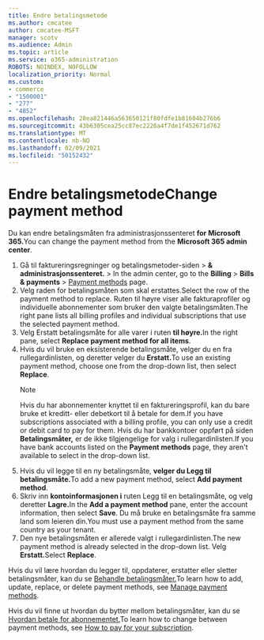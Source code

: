 ```yaml
---
title: Endre betalingsmetode
ms.author: cmcatee
author: cmcatee-MSFT
manager: scotv
ms.audience: Admin
ms.topic: article
ms.service: o365-administration
ROBOTS: NOINDEX, NOFOLLOW
localization_priority: Normal
ms.custom:
- commerce
- "1500001"
- "277"
- "4852"
ms.openlocfilehash: 28ea821446a563650121f80fdfe1b81604b276b6
ms.sourcegitcommit: 43b6305cea25cc87ec2226a4f7de1f452671d762
ms.translationtype: MT
ms.contentlocale: nb-NO
ms.lasthandoff: 02/09/2021
ms.locfileid: "50152432"
---
```

# <a name="change-payment-method"></a><span data-ttu-id="df027-102">Endre betalingsmetode</span><span class="sxs-lookup"><span data-stu-id="df027-102">Change payment method</span></span>

<span data-ttu-id="df027-103">Du kan endre betalingsmåten fra administrasjonssenteret **for Microsoft 365.**</span><span class="sxs-lookup"><span data-stu-id="df027-103">You can change the payment method from the **Microsoft 365 admin center**.</span></span>
  
1. <span data-ttu-id="df027-104">Gå til faktureringsregninger og betalingsmetoder-siden  >  **& administrasjonssenteret.**  >  [](https://go.microsoft.com/fwlink/p/?linkid=2018806)</span><span class="sxs-lookup"><span data-stu-id="df027-104">In the admin center, go to the **Billing** > **Bills & payments** > [Payment methods](https://go.microsoft.com/fwlink/p/?linkid=2018806) page.</span></span>
2. <span data-ttu-id="df027-105">Velg raden for betalingsmåten som skal erstattes.</span><span class="sxs-lookup"><span data-stu-id="df027-105">Select the row of the payment method to replace.</span></span> <span data-ttu-id="df027-106">Ruten til høyre viser alle fakturaprofiler og individuelle abonnementer som bruker den valgte betalingsmåten.</span><span class="sxs-lookup"><span data-stu-id="df027-106">The right pane lists all billing profiles and individual subscriptions that use the selected payment method.</span></span>
3. <span data-ttu-id="df027-107">Velg Erstatt betalingsmåte for alle varer i ruten **til høyre.**</span><span class="sxs-lookup"><span data-stu-id="df027-107">In the right pane, select **Replace payment method for all items**.</span></span>
4. <span data-ttu-id="df027-108">Hvis du vil bruke en eksisterende betalingsmåte, velger du en fra rullegardinlisten, og deretter velger du **Erstatt.**</span><span class="sxs-lookup"><span data-stu-id="df027-108">To use an existing payment method, choose one from the drop-down list, then select **Replace**.</span></span>
    > [!NOTE]
    > <span data-ttu-id="df027-109">Hvis du har abonnementer knyttet til en faktureringsprofil, kan du bare bruke et kreditt- eller debetkort til å betale for dem.</span><span class="sxs-lookup"><span data-stu-id="df027-109">If you have subscriptions associated with a billing profile, you can only use a credit or debit card to pay for them.</span></span> <span data-ttu-id="df027-110">Hvis du har bankkontoer oppført på siden **Betalingsmåter,** er de ikke tilgjengelige for valg i rullegardinlisten.</span><span class="sxs-lookup"><span data-stu-id="df027-110">If you have bank accounts listed on the **Payment methods** page, they aren't available to select in the drop-down list.</span></span>
5. <span data-ttu-id="df027-111">Hvis du vil legge til en ny betalingsmåte, **velger du Legg til betalingsmåte.**</span><span class="sxs-lookup"><span data-stu-id="df027-111">To add a new payment method, select **Add payment method**.</span></span>
6. <span data-ttu-id="df027-112">Skriv inn **kontoinformasjonen i** ruten Legg til en betalingsmåte, og velg deretter **Lagre.**</span><span class="sxs-lookup"><span data-stu-id="df027-112">In the **Add a payment method** pane, enter the account information, then select **Save**.</span></span> <span data-ttu-id="df027-113">Du må bruke en betalingsmåte fra samme land som leieren din.</span><span class="sxs-lookup"><span data-stu-id="df027-113">You must use a payment method from the same country as your tenant.</span></span>
7. <span data-ttu-id="df027-114">Den nye betalingsmåten er allerede valgt i rullegardinlisten.</span><span class="sxs-lookup"><span data-stu-id="df027-114">The new payment method is already selected in the drop-down list.</span></span> <span data-ttu-id="df027-115">Velg **Erstatt.**</span><span class="sxs-lookup"><span data-stu-id="df027-115">Select **Replace**.</span></span>

<span data-ttu-id="df027-116">Hvis du vil lære hvordan du legger til, oppdaterer, erstatter eller sletter betalingsmåter, kan du se [Behandle betalingsmåter.](https://docs.microsoft.com/microsoft-365/commerce/billing-and-payments/manage-payment-methods)</span><span class="sxs-lookup"><span data-stu-id="df027-116">To learn how to add, update, replace, or delete payment methods, see [Manage payment methods](https://docs.microsoft.com/microsoft-365/commerce/billing-and-payments/manage-payment-methods).</span></span>

<span data-ttu-id="df027-117">Hvis du vil finne ut hvordan du bytter mellom betalingsmåter, kan du se [Hvordan betale for abonnementet.](https://docs.microsoft.com/microsoft-365/commerce/billing-and-payments/pay-for-your-subscription)</span><span class="sxs-lookup"><span data-stu-id="df027-117">To learn how to change between payment methods, see [How to pay for your subscription](https://docs.microsoft.com/microsoft-365/commerce/billing-and-payments/pay-for-your-subscription).</span></span>